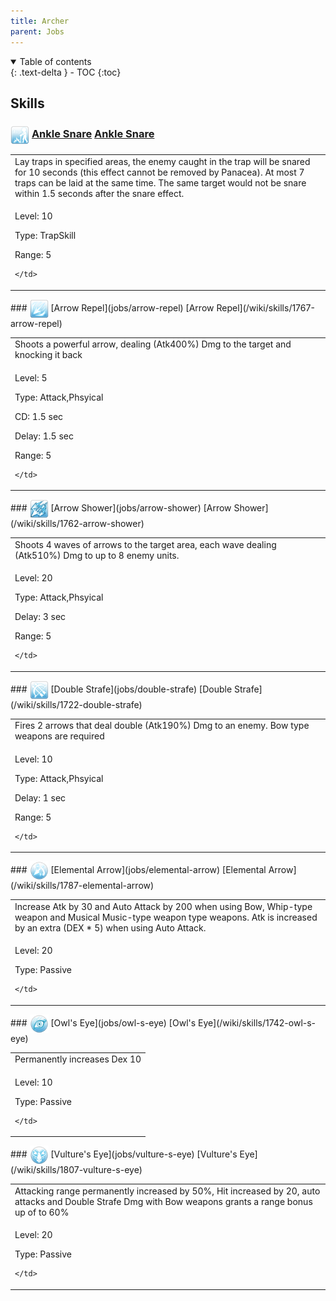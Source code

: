 ```yaml
---
title: Archer 
parent: Jobs
---
```


<details open markdown="block">
<summary>
  Table of contents
</summary>
{: .text-delta }
- TOC
{:toc}
</details>

## Skills

### <img src="/assets/images/skills/skill_117001.png" width="30" height="30" style="vertical-align: middle"> [Ankle Snare](jobs/ankle-snare) [Ankle Snare](/wiki/skills/1732-ankle-snare)
<table>
<tbody>
  <tr>
    <td>Lay traps in specified areas, the enemy caught in the trap will be snared for 10 seconds (this effect cannot be removed by Panacea). At most 7 traps can be laid at the same time. The same target would not be snare within 1.5 seconds after the snare effect.</td>
  </tr>
  <tr>
    <td>
              <p class="label label-yellow fs-1">Level: 10</p>
              <p class="label label-yellow fs-1">Type: TrapSkill</p>
              <p class="label label-yellow fs-1">Range: 5</p>
      
    </td>
  </tr>
</tbody>
</table>
### <img src="/assets/images/skills/skill_124001.png" width="30" height="30" style="vertical-align: middle"> [Arrow Repel](jobs/arrow-repel) [Arrow Repel](/wiki/skills/1767-arrow-repel)
<table>
<tbody>
  <tr>
    <td>Shoots a powerful arrow, dealing (Atk400%) Dmg to the target and knocking it back</td>
  </tr>
  <tr>
    <td>
              <p class="label label-yellow fs-1">Level: 5</p>
              <p class="label label-yellow fs-1">Type: Attack,Phsyical</p>
              <p class="label label-yellow fs-1">CD: 1.5 sec</p>
              <p class="label label-yellow fs-1">Delay: 1.5 sec</p>
              <p class="label label-yellow fs-1">Range: 5</p>
      
    </td>
  </tr>
</tbody>
</table>
### <img src="/assets/images/skills/skill_121001.png" width="30" height="30" style="vertical-align: middle"> [Arrow Shower](jobs/arrow-shower) [Arrow Shower](/wiki/skills/1762-arrow-shower)
<table>
<tbody>
  <tr>
    <td>Shoots 4 waves of arrows to the target area, each wave dealing (Atk510%) Dmg to up to 8 enemy units.</td>
  </tr>
  <tr>
    <td>
              <p class="label label-yellow fs-1">Level: 20</p>
              <p class="label label-yellow fs-1">Type: Attack,Phsyical</p>
              <p class="label label-yellow fs-1">Delay: 3 sec</p>
              <p class="label label-yellow fs-1">Range: 5</p>
      
    </td>
  </tr>
</tbody>
</table>
### <img src="/assets/images/skills/skill_114001.png" width="30" height="30" style="vertical-align: middle"> [Double Strafe](jobs/double-strafe) [Double Strafe](/wiki/skills/1722-double-strafe)
<table>
<tbody>
  <tr>
    <td>Fires 2 arrows that deal double (Atk190%) Dmg to an enemy.  Bow type weapons are required</td>
  </tr>
  <tr>
    <td>
              <p class="label label-yellow fs-1">Level: 10</p>
              <p class="label label-yellow fs-1">Type: Attack,Phsyical</p>
              <p class="label label-yellow fs-1">Delay: 1 sec</p>
              <p class="label label-yellow fs-1">Range: 5</p>
      
    </td>
  </tr>
</tbody>
</table>
### <img src="/assets/images/skills/skill_127001.png" width="30" height="30" style="vertical-align: middle"> [Elemental Arrow](jobs/elemental-arrow) [Elemental Arrow](/wiki/skills/1787-elemental-arrow)
<table>
<tbody>
  <tr>
    <td>Increase Atk by 30 and Auto Attack by 200 when using Bow, Whip-type weapon and Musical Music-type weapon type weapons. Atk is increased by an extra (DEX * 5) when using Auto Attack.</td>
  </tr>
  <tr>
    <td>
              <p class="label label-yellow fs-1">Level: 20</p>
              <p class="label label-yellow fs-1">Type: Passive</p>
      
    </td>
  </tr>
</tbody>
</table>
### <img src="/assets/images/skills/skill_118001.png" width="30" height="30" style="vertical-align: middle"> [Owl's Eye](jobs/owl-s-eye) [Owl's Eye](/wiki/skills/1742-owl-s-eye)
<table>
<tbody>
  <tr>
    <td>Permanently increases Dex 10</td>
  </tr>
  <tr>
    <td>
              <p class="label label-yellow fs-1">Level: 10</p>
              <p class="label label-yellow fs-1">Type: Passive</p>
      
    </td>
  </tr>
</tbody>
</table>
### <img src="/assets/images/skills/skill_133001.png" width="30" height="30" style="vertical-align: middle"> [Vulture's Eye](jobs/vulture-s-eye) [Vulture's Eye](/wiki/skills/1807-vulture-s-eye)
<table>
<tbody>
  <tr>
    <td>Attacking range permanently increased by 50%, Hit increased by 20, auto attacks and Double Strafe Dmg with Bow weapons grants a range bonus up of to 60%</td>
  </tr>
  <tr>
    <td>
              <p class="label label-yellow fs-1">Level: 20</p>
              <p class="label label-yellow fs-1">Type: Passive</p>
      
    </td>
  </tr>
</tbody>
</table>


